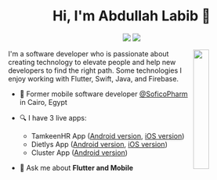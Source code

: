 
<h1 align="center">Hi, I'm Abdullah Labib 👋</h1>
<p align="center">
    <a href="https://www.linkedin.com/in/abdullah-labib-2a481995/"><img src="https://img.shields.io/badge/linkedin-%230177B5?style=flat&logo=linkedin&logoColor=white"/></a>
    <a href="https://www.youtube.com/@abdallahlabib629/videos"><img src="https://img.shields.io/badge/youtube-%23FF0000?style=flat&logo=youtube&logoColor=white"/></a>
  </p>
  
  <img src="https://github.com/mohamedabusrea/mohamedabusrea/blob/master/profile-img.png" align="right" width="25%"/>
  
I'm a software developer who is passionate about creating technology to elevate people and help new developers to find the right path. Some technologies I enjoy working with Flutter, Swift, Java, and Firebase.

- 🔭 Former mobile software developer [@SoficoPharm](https://www.linkedin.com/company/soficopharm/) in Cairo, Egypt
- 🔍 I have 3 live apps: 
  - TamkeenHR App ([Android version](https://play.google.com/store/apps/details?id=com.q8intouch.dietlys&hl=ja&gl=IN), [iOS version](https://apps.apple.com/us/app/tamkeen-clean/id1480347160))
  - Dietlys App ([Android version](https://play.google.com/store/apps/details?id=com.q8intouch.dietlys&hl=ja&gl=IN), [iOS version](https://apps.apple.com/app/apple-store/id1453500014))  
  - Cluster App ([Android version](https://play.google.com/store/apps/details?id=net.designfy.cluster&hl=en_US&gl=US))

- 💬 Ask me about **Flutter and Mobile**
